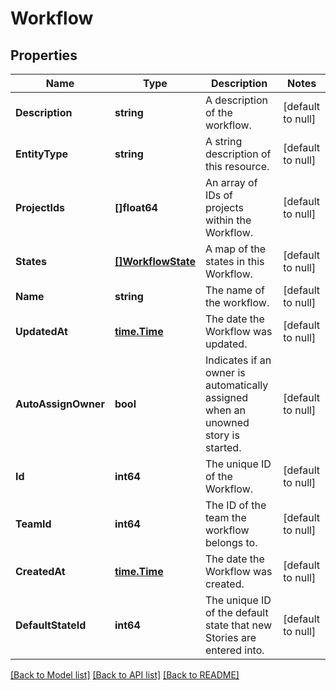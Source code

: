 # Workflow

## Properties
Name | Type | Description | Notes
------------ | ------------- | ------------- | -------------
**Description** | **string** | A description of the workflow. | [default to null]
**EntityType** | **string** | A string description of this resource. | [default to null]
**ProjectIds** | **[]float64** | An array of IDs of projects within the Workflow. | [default to null]
**States** | [**[]WorkflowState**](WorkflowState.md) | A map of the states in this Workflow. | [default to null]
**Name** | **string** | The name of the workflow. | [default to null]
**UpdatedAt** | [**time.Time**](time.Time.md) | The date the Workflow was updated. | [default to null]
**AutoAssignOwner** | **bool** | Indicates if an owner is automatically assigned when an unowned story is started. | [default to null]
**Id** | **int64** | The unique ID of the Workflow. | [default to null]
**TeamId** | **int64** | The ID of the team the workflow belongs to. | [default to null]
**CreatedAt** | [**time.Time**](time.Time.md) | The date the Workflow was created. | [default to null]
**DefaultStateId** | **int64** | The unique ID of the default state that new Stories are entered into. | [default to null]

[[Back to Model list]](../README.md#documentation-for-models) [[Back to API list]](../README.md#documentation-for-api-endpoints) [[Back to README]](../README.md)

